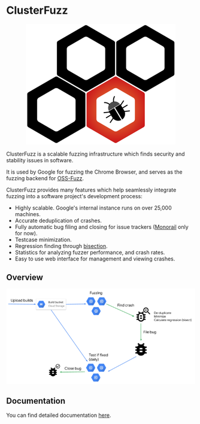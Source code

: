 # ClusterFuzz

<p align="center">
  <img src="docs/images/logo.png" width="400">
</p>

ClusterFuzz is a scalable fuzzing infrastructure which finds security and stability issues in software.

It is used by Google for fuzzing the Chrome Browser, and serves as the fuzzing backend for
[OSS-Fuzz](https://github.com/google/oss-fuzz).

ClusterFuzz provides many features which help seamlessly integrate fuzzing into
a software project's development process:
- Highly scalable. Google's internal instance runs on over 25,000 machines.
- Accurate deduplication of crashes.
- Fully automatic bug filing and closing for issue trackers ([Monorail](https://opensource.google.com/projects/monorail) only for now).
- Testcase minimization.
- Regression finding through [bisection](https://en.wikipedia.org/wiki/Bisection_(software_engineering)).
- Statistics for analyzing fuzzer performance, and crash rates.
- Easy to use web interface for management and viewing crashes.

## Overview

<p align="center">
  <img src="docs/images/overview.png">
</p>

## Documentation
You can find detailed documentation [here](https://google.github.io/clusterfuzz).
